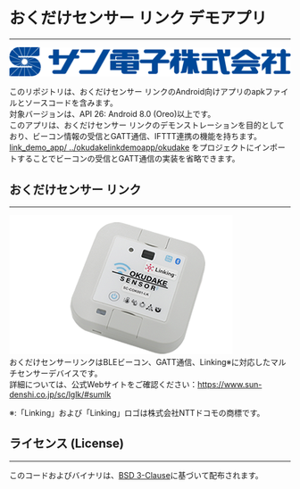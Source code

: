 # おくだけセンサー リンク デモアプリ
---
![suncorporation_logo.png](suncorporation_logo.png)

このリポジトリは、おくだけセンサー リンクのAndroid向けアプリのapkファイルとソースコードを含みます。  
対象バージョンは、API 26: Android 8.0 (Oreo)以上です。  
このアプリは、おくだけセンサー リンクのデモンストレーションを目的としており、ビーコン情報の受信とGATT通信、IFTTT連携の機能を持ちます。  
[link_demo_app/ ../okudakelinkdemoapp/okudake](link_demo_app/app/src/main/java/com/sun/m2m/okudakelinkdemoapp/okudake)
をプロジェクトにインポートすることでビーコンの受信とGATT通信の実装を省略できます。

## おくだけセンサー リンク
---
![okudakesensor_link.png](okudakesensor_link.png)  
おくだけセンサーリンクはBLEビーコン、GATT通信、Linking※に対応したマルチセンサーデバイスです。  
詳細については、公式Webサイトをご確認ください：https://www.sun-denshi.co.jp/sc/lglk/#sumlk

※:「Linking」および「Linking」ロゴは株式会社NTTドコモの商標です。

## ライセンス (License)
---
このコードおよびバイナリは、[BSD 3-Clause](LICENSE)に基づいて配布されます。
